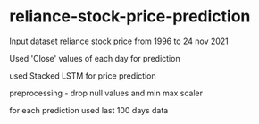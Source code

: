 # reliance-stock-price-prediction

Input dataset reliance stock price from 1996 to 24 nov 2021

Used 'Close' values of each day for prediction

used Stacked LSTM for price prediction 

preprocessing - drop null values and min max scaler 

for each prediction used last 100 days data
